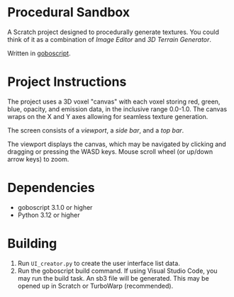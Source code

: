 # Procedural Sandbox
A Scratch project designed to procedurally generate textures. You could think of it as a combination of *Image Editor* and *3D Terrain Generator*. 

Written in [goboscript](https://github.com/aspizu/goboscript).

# Project Instructions
The project uses a 3D voxel "canvas" with each voxel storing red, green, blue, opacity, and emission data, in the inclusive range 0.0-1.0. The canvas wraps on the X and Y axes allowing for seamless texture generation.

The screen consists of a *viewport*, a *side bar*, and a *top bar*. 

The viewport displays the canvas, which may be navigated by clicking and dragging or pressing the WASD keys. Mouse scroll wheel (or up/down arrow keys) to zoom.

# Dependencies
- goboscript 3.1.0 or higher
- Python 3.12 or higher

# Building
1. Run `UI_creator.py` to create the user interface list data.
2. Run the goboscript build command. If using Visual Studio Code, you may run the build task. An sb3 file will be generated. This may be opened up in Scratch or TurboWarp (recommended).


